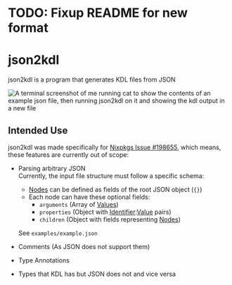 # TODO: Fixup README for new format

# json2kdl

json2kdl is a program that generates KDL files from JSON

![A terminal screenshot of me running cat to show the contents of an example json file, then running json2kdl on it and showing the kdl output in a new file](https://eldritchcafe.files.fedi.monster/media_attachments/files/109/972/564/372/013/139/original/ab2e73d17967d369.png)

## Intended Use

json2kdl was made specifically for [Nixpkgs Issue #198655](https://github.com/NixOS/nixpkgs/issues/198655),
 which means, these features are currently out of scope:
- Parsing arbitrary JSON  
  Currently, the input file structure must follow a specific schema:
  - [Nodes](https://github.com/kdl-org/kdl/blob/main/SPEC.md#node) can be defined as fields of the root JSON object (`{}`)
  - Each node can have these optional fields:
    - `arguments` (Array of [Values](https://github.com/kdl-org/kdl/blob/main/SPEC.md#value))
    - `properties` (Object with [Identifier](https://github.com/kdl-org/kdl/blob/main/SPEC.md#identifier):[Value](https://github.com/kdl-org/kdl/blob/main/SPEC.md#value) pairs)
    - `children` (Object with fields representing [Nodes](https://github.com/kdl-org/kdl/blob/main/SPEC.md#node))  
    
  See `examples/example.json`
- Comments (As JSON does not support them)
- Type Annotations
- Types that KDL has but JSON does not and vice versa
